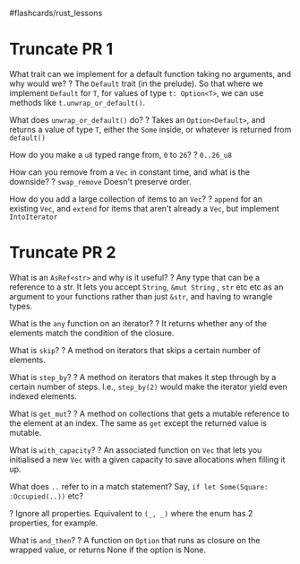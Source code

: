 #flashcards/rust_lessons

# Truncate PR 1

What trait can we implement for a default function taking no arguments, and why would we?
?
The `Default` trait (in the prelude).
So that where we implement `Default` for `T`, for values of type `t: Option<T>`, we can use methods like `t.unwrap_or_default()`.
<!--SR:2023-01-05,79,250-->

What does `unwrap_or_default()` do?
?
Takes an `Option<Default>`, and returns a value of type `T`, either the `Some` inside, or whatever is returned from `default()`
<!--SR:2023-01-10,84,250-->

How do you make a `u8` typed range from, `0` to `26`?
?
`0..26_u8`
<!--SR:2023-01-19,93,250-->

How can you remove from a `Vec` in constant time, and what is the downside?
?
`swap_remove`
Doesn't preserve order.
<!--SR:2023-01-17,91,250-->

How do you add a large collection of items to an `Vec`?
?
`append` for an existing `Vec`, and `extend` for items that aren't already a `Vec`, but implement `IntoIterator`
<!--SR:2022-11-13,26,190-->

# Truncate PR 2

What is an `AsRef<str>` and why is it useful?
?
Any type that can be a reference to a str.
It lets you accept `String`, `&mut String` , `str` etc etc as an argument to your functions rather than just `&str`, and having to wrangle types.
<!--SR:2022-11-28,41,250-->

What is the `any` function on an iterator?
?
It returns whether any of the elements match the condition of the closure.
<!--SR:2022-11-23,36,250-->

What is `skip`?
?
A method on iterators that skips a certain number of elements.
<!--SR:2022-11-25,36,250-->

What is `step_by`?
?
A method on iterators that makes it step through by a certain number of steps. I.e., `step_by(2)` would make the iterator yield even indexed elements.
<!--SR:2022-11-22,35,250-->

What is `get_mut`?
?
A method on collections that gets a mutable reference to the element at an index. The same as `get` except the returned value is mutable.
<!--SR:2022-11-30,40,250-->

What is `with_capacity`?
?
An associated function on `Vec` that lets you initialised a new `Vec` with a given capacity to save allocations when filling it up.
<!--SR:2022-12-06,45,250-->

What does `..` refer to in a match statement? Say, `if let Some(Square: :Occupied(..))` etc?
<!--SR:2022-09-30,3,250-->
?
Ignore all properties.
Equivalent to `(_, _)` where the enum has 2 properties, for example.
<!--SR:!2022-09-30,3,250-->

What is `and_then`?
?
A function on `Option` that runs as closure on the wrapped value, or returns None if the option is None.
<!--SR:2022-11-02,6,190-->